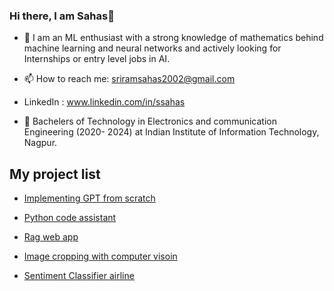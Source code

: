 ### Hi there, I am Sahas👋

- 🔭 I am an ML enthusiast with a strong knowledge of mathematics behind machine learning and neural networks and actively looking for Internships or entry level jobs in AI. 


- 📫 How to reach me: sriramsahas2002@gmail.com
- LinkedIn : www.linkedin.com/in/ssahas
- 🏫  Bachelers of Technology in Electronics and communication Engineering (2020- 2024) at Indian Institute of Information Technology, Nagpur.







## My project list

- [Implementing GPT from scratch](https://github.com/SSahas/Implementing-LLM-From-Scratch)

- [Python code assistant](https://github.com/SSahas/python-code-assistant)

- [Rag web app](https://github.com/SSahas/RAG-System)

- [Image cropping with computer visoin](https://github.com/SSahas/Image-cropping-with-Computer-vision)
  
- [Sentiment Classifier airline](https://github.com/SSahas/Sentiment_analysis_airline)

  









